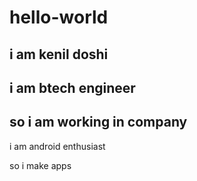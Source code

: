 # hello-world

i am kenil doshi
---
i am btech engineer
---
so i am working in company
------
i am android enthusiast

so i make apps